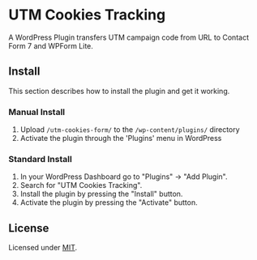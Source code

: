 #  UTM Cookies Tracking

A WordPress Plugin transfers UTM campaign code from URL to Contact Form 7 and WPForm Lite.

## Install

This section describes how to install the plugin and get it working.

### Manual Install

1. Upload `/utm-cookies-form/` to the `/wp-content/plugins/` directory
1. Activate the plugin through the 'Plugins' menu in WordPress

### Standard Install

1. In your WordPress Dashboard go to "Plugins" -> "Add Plugin".
2. Search for "UTM Cookies Tracking".
3. Install the plugin by pressing the "Install" button.
4. Activate the plugin by pressing the "Activate" button.

## License

Licensed under [MIT](LICENSE).
